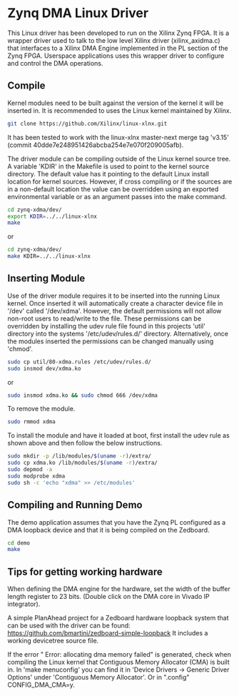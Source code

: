 # Zynq DMA Linux Driver

This Linux driver has been developed to run on the Xilinx Zynq FPGA. It is a
wrapper driver used to talk to the low level Xilinx driver (xilinx_axidma.c)
that interfaces to a Xilinx DMA Engine implemented in the PL section of the
Zynq FPGA. Userspace applications uses this wrapper driver to configure and
control the DMA operations.


## Compile

Kernel modules need to be built against the version of the kernel it will be
inserted in. It is recommended to uses the Linux kernel maintained by Xilinx.

``` bash
git clone https://github.com/Xilinx/linux-xlnx.git
```

It has been tested to work with the linux-xlnx master-next merge tag 'v3.15'
(commit 40dde7e248951426abcba254e7e070f209005afb).

The driver module can be compiling outside of the Linux kernel source tree. A
variable 'KDIR' in the Makefile is used to point to the kernel source
directory. The default value has it pointing to the default Linux install
location for kernel sources. However, if cross compiling or if the sources are
in a non-default location the value can be overridden using an exported
environmental variable or as an argument passes into the make command.

```bash
cd zynq-xdma/dev/
export KDIR=../../linux-xlnx
make
```

or

```bash
cd zynq-xdma/dev/
make KDIR=../../linux-xlnx
```


## Inserting Module

Use of the driver module requires it to be inserted into the running Linux
kernel. Once inserted it will automatically create a character device file in
'/dev' called '/dev/xdma'. However, the default permissions will not allow
non-root users to read/write to the file. These permissions can be overridden
by installing the udev rule file found in this projects 'util' directory into
the systems '/etc/udev/rules.d/' directory. Alternatively, once the modules
inserted the permissions can be changed manually using 'chmod'.

```bash
sudo cp util/80-xdma.rules /etc/udev/rules.d/
sudo insmod dev/xdma.ko
```

or

```bash
sudo insmod xdma.ko && sudo chmod 666 /dev/xdma
```

To remove the module.

```bash
sudo rmmod xdma
```

To install the module and have it loaded at boot, first install the udev rule
as shown above and then follow the below instructions.

```bash
sudo mkdir -p /lib/modules/$(uname -r)/extra/
sudo cp xdma.ko /lib/modules/$(uname -r)/extra/
sudo depmod -a
sudo modprobe xdma
sudo sh -c 'echo "xdma" >> /etc/modules'
```


## Compiling and Running Demo

The demo application assumes that you have the Zynq PL configured as a DMA
loopback device and that it is being compiled on the Zedboard.

```bash
cd demo
make
```


## Tips for getting working hardware

When defining the DMA engine for the hardware, set the width of the buffer
length register to 23 bits. (Double click on the DMA core in Vivado IP
integrator).

A simple PlanAhead project for a Zedboard hardware loopback system that can be
used with the driver can be found:
https://github.com/bmartini/zedboard-simple-loopback It includes a working
devicetree source file.

If the error "<xdma> Error: allocating dma memory failed" is generated, check
when compiling the Linux kernel that Contiguous Memory Allocator (CMA) is built
in. In 'make menuconfig' you can find it in 'Device Drivers -> Generic Driver
Options' under 'Contiguous Memory Allocator'. Or in ".config" CONFIG_DMA_CMA=y.
